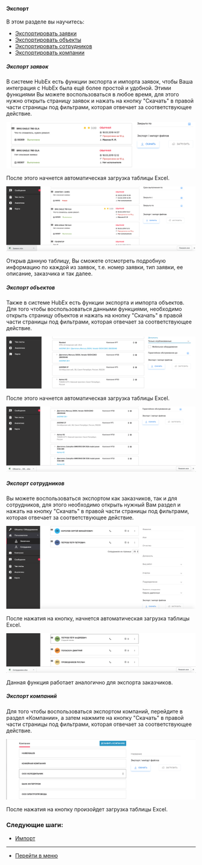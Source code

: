#### Экспорт
В этом разделе вы научитесь:
<html>
  <meta charset="utf-8">
  <title>Быстрый переход внутри документа</title>
 <ul>
       <li><a href="#tickets">Экспортировать заявки</a></li>
       <li><a href="#objects">Экспортировать объекты</a></li>
       <li><a href="#workers">Экспортировать сотрудников</a></li>
       <li><a href="#companies">Экспортировать компании</a></li>
 </ul>
</html>

<h5 id="tickets">Экспорт заявок</h5>

В системе HubEx есть функции экспорта и импорта заявок, чтобы Ваша интеграция с HubEx была ещё более простой и удобной. Этими функциями Вы можете воспользоваться в любое время, для этого нужно открыть страницу заявок и нажать на кнопку "Скачать" в правой части страницы под фильтрами, которая отвечает за соответствующее действие.

![exptick1.png](/attachments/images/FAQ/USER/Export/exptick1.png)

После этого начнется автоматическая загрузка таблицы Excel.

![exptick2.png](/attachments/images/FAQ/USER/Export/exptick2.png)

Открыв данную таблицу, Вы сможете отсмотреть подробную информацию по каждой из заявок, т.е. номер заявки, тип заявки, ее описание, заказчика и так далее.

<h5 id="objects">Экспорт объектов</h5>

Также в системе HubEx есть функции экспорта и импорта объектов. Для того чтобы воспользоваться данными функциями, необходимо открыть страницу объектов и нажать на кнопку "Скачать" в правой части страницы под фильтрами, которая отвечает за соответствующее действие.

![expobj1.png](/attachments/images/FAQ/USER/Export/expobj1.png)

После этого начнется автоматическая загрузка таблицы Excel.

![expobj.png](/attachments/images/FAQ/USER/Export/expobj2.png)


<h5 id="workers">Экспорт сотрудников</h5>

Вы можете воспользоваться экспортом как заказчиков, так и для сотрудников, для этого необходимо открыть нужный Вам раздел и нажать на кнопку "Скачать" в правой части страницы под фильтрами, которая отвечает за соответствующее действие.

![expuser1.png](/attachments/images/FAQ/USER/Export/expuser1.png)

После нажатия на кнопку, начнется автоматическая загрузка таблицы Excel.

![expuser2.png](/attachments/images/FAQ/USER/Export/expuser2.png)

Данная функция работает аналогично для экспорта заказчиков.

<h5 id="companies">Экспорт компаний</h5>

Для того чтобы воспользоваться экспортом компаний, перейдите в раздел «Компании», а затем нажмите на кнопку "Скачать" в правой части страницы под фильтрами, которая отвечает за соответствующее действие.

![expcomp1.png](/attachments/images/FAQ/USER/Export/expcomp1.png)

После нажатия на кнопку произойдет загрузка таблицы Excel.



### Следующие шаги:
- [Импорт](./Import.md)


___
- [Перейти в меню](http://wiki.hubex.ru)
